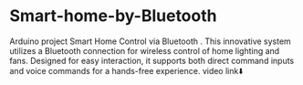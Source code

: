 # Smart-home-by-Bluetooth
Arduino project Smart Home Control via Bluetooth . This innovative system utilizes a Bluetooth connection for wireless control of home lighting and fans. Designed for easy interaction, it supports both direct command inputs and voice commands for a hands-free experience. video link⬇️

